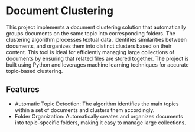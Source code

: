 # Document Clustering
This project implements a document clustering solution that automatically groups documents on the same topic into corresponding folders. The clustering algorithm processes textual data, identifies similarities between documents, and organizes them into distinct clusters based on their content. This tool is ideal for efficiently managing large collections of documents by ensuring that related files are stored together. The project is built using Python and leverages machine learning techniques for accurate topic-based clustering.

## Features
* Automatic Topic Detection: The algorithm identifies the main topics within a set of documents and clusters them accordingly.
* Folder Organization: Automatically creates and organizes documents into topic-specific folders, making it easy to manage large collections.
